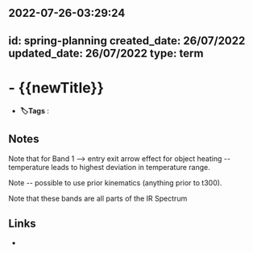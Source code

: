2022-07-26-03:29:24
---
id: spring-planning
created_date: 26/07/2022
updated_date: 26/07/2022
type: term
---

#  - {{newTitle}}
- **🏷️Tags** :    
[ ](#anki-card)
## Notes

Note that for Band 1 --> entry exit arrow effect for object heating -- temperature leads to highest deviation in temperature range. 

Note -- possible to use prior kinematics (anything prior to t300).

Note that these bands are all parts of the IR Spectrum



## Links
- 